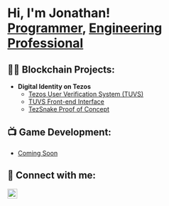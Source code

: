<h1>Hi, I'm Jonathan! <br/><a href="https://github.com/Jonathan-B-Peters">Programmer</a>, <a href="https://www.linkedin.com/in/jonathan-b-peters/">Engineering Professional</a>

<h2>👨‍💻 Blockchain Projects:</h2>

- <b>Digital Identity on Tezos</b>
  - [Tezos User Verification System (TUVS)](https://github.com/Jonathan-B-Peters/Tezos-User-Verification-System)
  - [TUVS Front-end Interface](https://github.com/Jonathan-B-Peters/tuvs-dapp)
  - [TezSnake Proof of Concept](https://github.com/Ethan-Peters/Tezos_Snake)

<h2>📺 Game Development:</h2>

- [Coming Soon]()

<h2> 🤳 Connect with me:</h2>

[<img align="left" alt="JoshMadakor | LinkedIn" width="22px" src="https://cdn.jsdelivr.net/npm/simple-icons@v3/icons/linkedin.svg" />][linkedin]

[linkedin]: https://www.linkedin.com/in/jonathan-b-peters/
